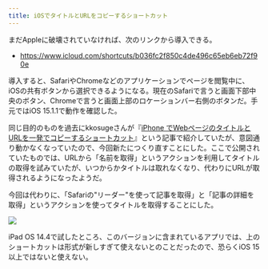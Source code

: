 ```yaml
---
title: iOSでタイトルとURLをコピーするショートカット
---
```


まだAppleに破壊されていなければ、次のリンクから導入できる。

- <https://www.icloud.com/shortcuts/b036fc2f850c4de496c65eb6eb72f90e>

導入すると、SafariやChromeなどのアプリケーションでページを閲覧中に、iOSの共有ボタンから選択できるようになる。現在のSafariで言うと画面下部中央のボタン、Chromeで言うと画面上部のロケーションバー右側のボタンだ。手元ではiOS 15.1.1で動作を確認した。

同じ目的のものを過去にkkosugeさんが『[iPhone でWebページのタイトルとURLを一発でコピーするショートカット](https://blog.kksg.net/posts/iphone-shortcuts/)』という記事で紹介していたが、意図通り動かなくなっていたので、今回新たにつくり直すことにした。ここで公開されていたものでは、URLから「名前を取得」というアクションを利用してタイトルの取得を試みていたが、いつからかタイトルは取れなくなり、代わりにURLが取得されるようになったようだ。

今回は代わりに、「Safariの"リーダー"を使って記事を取得」と「記事の詳細を取得」というアクションを使ってタイトルを取得することにした。

![](https://i.imgur.com/IsEy6vSh.png)

iPad OS 14.4で試したところ、このバージョンに含まれているアプリでは、上のショートカットは形式が新しすぎて使えないとのことだったので、恐らくiOS 15以上ではないと使えない。
